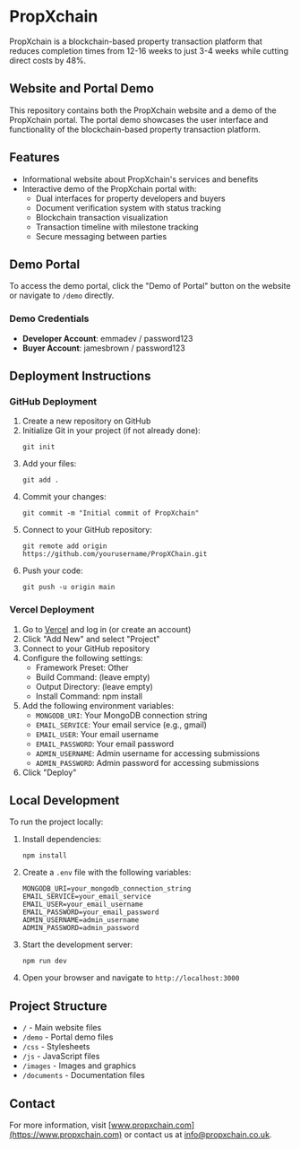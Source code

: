 # PropXchain

PropXchain is a blockchain-based property transaction platform that reduces completion times from 12-16 weeks to just 3-4 weeks while cutting direct costs by 48%.

## Website and Portal Demo

This repository contains both the PropXchain website and a demo of the PropXchain portal. The portal demo showcases the user interface and functionality of the blockchain-based property transaction platform.

## Features

- Informational website about PropXchain's services and benefits
- Interactive demo of the PropXchain portal with:
  - Dual interfaces for property developers and buyers
  - Document verification system with status tracking
  - Blockchain transaction visualization
  - Transaction timeline with milestone tracking
  - Secure messaging between parties

## Demo Portal

To access the demo portal, click the "Demo of Portal" button on the website or navigate to `/demo` directly.

### Demo Credentials

- **Developer Account**: emmadev / password123
- **Buyer Account**: jamesbrown / password123

## Deployment Instructions

### GitHub Deployment

1. Create a new repository on GitHub
2. Initialize Git in your project (if not already done):
   ```
   git init
   ```
3. Add your files:
   ```
   git add .
   ```
4. Commit your changes:
   ```
   git commit -m "Initial commit of PropXchain"
   ```
5. Connect to your GitHub repository:
   ```
   git remote add origin https://github.com/yourusername/PropXChain.git
   ```
6. Push your code:
   ```
   git push -u origin main
   ```

### Vercel Deployment

1. Go to [Vercel](https://vercel.com) and log in (or create an account)
2. Click "Add New" and select "Project"
3. Connect to your GitHub repository
4. Configure the following settings:
   - Framework Preset: Other
   - Build Command: (leave empty)
   - Output Directory: (leave empty)
   - Install Command: npm install
5. Add the following environment variables:
   - `MONGODB_URI`: Your MongoDB connection string
   - `EMAIL_SERVICE`: Your email service (e.g., gmail)
   - `EMAIL_USER`: Your email username
   - `EMAIL_PASSWORD`: Your email password
   - `ADMIN_USERNAME`: Admin username for accessing submissions
   - `ADMIN_PASSWORD`: Admin password for accessing submissions
6. Click "Deploy"

## Local Development

To run the project locally:

1. Install dependencies:
   ```
   npm install
   ```

2. Create a `.env` file with the following variables:
   ```
   MONGODB_URI=your_mongodb_connection_string
   EMAIL_SERVICE=your_email_service
   EMAIL_USER=your_email_username
   EMAIL_PASSWORD=your_email_password
   ADMIN_USERNAME=admin_username
   ADMIN_PASSWORD=admin_password
   ```

3. Start the development server:
   ```
   npm run dev
   ```

4. Open your browser and navigate to `http://localhost:3000`

## Project Structure

- `/` - Main website files
- `/demo` - Portal demo files
- `/css` - Stylesheets
- `/js` - JavaScript files
- `/images` - Images and graphics
- `/documents` - Documentation files

## Contact

For more information, visit [www.propxchain.com](https://www.propxchain.com) or contact us at info@propxchain.co.uk.

<!-- Test comment to trigger webhook -->
